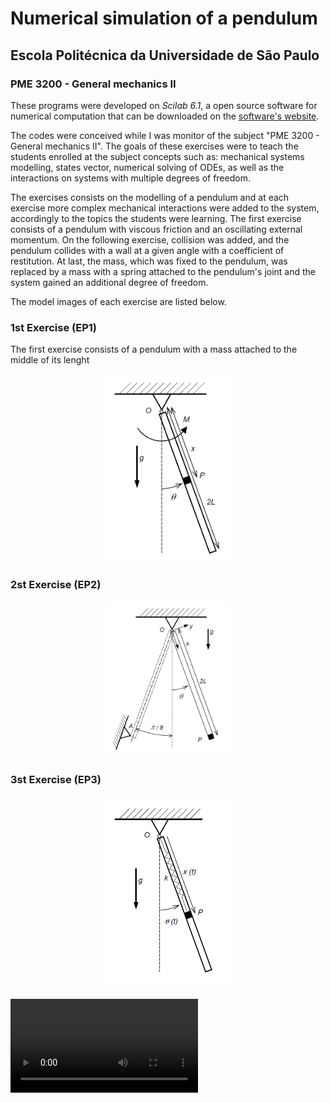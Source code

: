# Numerical simulation of a pendulum
## Escola Politécnica da Universidade de São Paulo
### PME 3200 - General mechanics II

These programs were developed on *Scilab 6.1*, a open source software for numerical computation that can be downloaded on the [software's website](https://www.scilab.org/).

The codes were conceived while I was monitor of the subject "PME 3200 - General mechanics II". The goals of these exercises were to teach the students enrolled at the subject concepts such as: mechanical systems modelling, states vector, numerical solving of ODEs, as well as the interactions on systems with multiple degrees of freedom.

The exercises consists on the modelling of a pendulum and at each exercise more complex mechanical interactions were added to the system, accordingly to the topics the students were learning. The first exercise consists of a pendulum with viscous friction and an oscillating external momentum. On the following exercise, collision was added, and the pendulum collides with a wall at a given angle with a coefficient of restitution. At last, the mass, which was fixed to the pendulum, was replaced by a mass with a spring attached to the pendulum's joint and the system gained an additional degree of freedom.

The model images of each exercise are listed below.

### 1st Exercise (EP1)
The first exercise consists of a pendulum with a mass attached to the middle of its lenght
<p align="center">
  <img width="200" src="https://github.com/vitoramr/Numerical_simulation_pendulum/blob/main/EP1/Model_EP1.PNG" alt="EP1 Model"/>
</p>

### 2st Exercise (EP2)

<p align="center">
  <img width="200" src="https://github.com/vitoramr/Numerical_simulation_pendulum/blob/main/EP2/Model_EP2.PNG" alt="EP2 Model"/>
</p>

### 3st Exercise (EP3)

<p align="center">
  <img width="200" src="https://github.com/vitoramr/Numerical_simulation_pendulum/blob/main/EP3/Model_EP3.PNG" alt="EP3 Model"/>
</p>

![EP3 Simulation](https://github.com/vitoramr/Numerical_simulation_pendulum/blob/main/EP3/EP3_Vid.mp4?raw=true)
